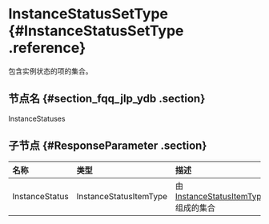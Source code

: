 # InstanceStatusSetType {#InstanceStatusSetType .reference}

包含实例状态的项的集合。

## 节点名 {#section_fqq_jlp_ydb .section}

InstanceStatuses

## 子节点 {#ResponseParameter .section}

|名称|类型|描述|
|:-|:-|:-|
|InstanceStatus|InstanceStatusItemType|由[InstanceStatusItemType](intl.zh-CN/API参考/数据类型/InstanceStatusItemType.md#)组成的集合|

